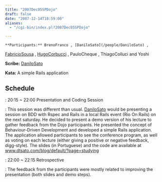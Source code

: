 ```yaml
---
title: "2007Dec05SPDojo"
draft: false
date: "2007-12-14T18:59:00"
aliases:
  - "/cgi-bin/index.pl?2007Dec05SPDojo"

---
```

    **Participants:** BrenoFranco , [DaniloSato](/people/DaniloSato) ,
[FabricioSousa](/FabricioSousa) , [HugoCorbucci](/people/HugoCorbucci) ,
PauloCheque , ThiagoColluci and Yoshi

**Scribe:** [DaniloSato](/people/DaniloSato)

**Kata:** A simple Rails application

Schedule
--------

 
:   20:15 \~ 22:00 Presentation and Coding Session

 
:   This session was different than usual.
    [DaniloSato](/people/DaniloSato) would be presenting a session on
    BDD with Rspec and Rails in a local Rails event (Rio On Rails) on
    the next saturday. He decided to present a demo version of his
    lecture to gather feedback from the Dojo participants. He presented
    the concept of Behaviour-Driven Development and developed a simple
    Rails application. The application allowed participants to see the
    conference program, as well as voting on each lecture (either giving
    a positive or negative feedback, digg-style). The slides
    (in Portuguese) and the code are available at
    www.dtsato.com/blog/default/?page=studying

 
:   22:00 \~ 22:15 Retrospective

 
:   The feedback from the participants were mostly related to improving
    the presentation (both slides and demo steps).


